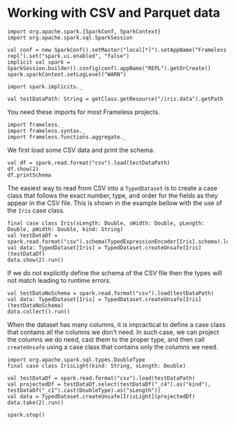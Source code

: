 # Working with CSV and Parquet data

```tut:invisible
import org.apache.spark.{SparkConf, SparkContext}
import org.apache.spark.sql.SparkSession

val conf = new SparkConf().setMaster("local[*]").setAppName("Frameless repl").set("spark.ui.enabled", "false")
implicit val spark = SparkSession.builder().config(conf).appName("REPL").getOrCreate()
spark.sparkContext.setLogLevel("WARN")

import spark.implicits._

val testDataPath: String = getClass.getResource("/iris.data").getPath
```
You need these imports for most Frameless projects. 

```tut:silent
import frameless._
import frameless.syntax._
import frameless.functions.aggregate._
```

We first load some CSV data and print the schema. 

```tut:book
val df = spark.read.format("csv").load(testDataPath)
df.show(2)
df.printSchema
```

The easiest way to read from CSV into a `TypedDataset` is to create a case class that follows 
the exact number, type, and order for the fields as they appear in the CSV file. This is shown in 
the example bellow with the use of the `Iris` case class.

```tut:book
final case class Iris(sLength: Double, sWidth: Double, pLength: Double, pWidth: Double, kind: String)
val testDataDf = spark.read.format("csv").schema(TypedExpressionEncoder[Iris].schema).load(testDataPath)
val data: TypedDataset[Iris] = TypedDataset.createUnsafe[Iris](testDataDf)
data.show(2).run()
```

If we do not explicitly define the schema of the CSV file then the types will not match leading to runtime errors. 


```tut:book:fail
val testDataNoSchema = spark.read.format("csv").load(testDataPath)
val data: TypedDataset[Iris] = TypedDataset.createUnsafe[Iris](testDataNoSchema)
data.collect().run()
```

When the dataset has many columns, it is impractical to define a case class that contains all the columns we don't need. 
In such case, we can project the columns we do need, cast them to the proper type, and then call `createUnsafe` using a case class
that contains only the columns we need.  

```tut:book
import org.apache.spark.sql.types.DoubleType
final case class IrisLight(kind: String, sLength: Double)

val testDataDf = spark.read.format("csv").load(testDataPath)
val projectedDf = testDataDf.select(testDataDf("_c4").as("kind"), testDataDf("_c1").cast(DoubleType).as("sLength"))
val data = TypedDataset.createUnsafe[IrisLight](projectedDf)
data.take(2).run()
```


```tut:invisible
spark.stop()
```
